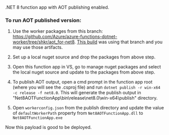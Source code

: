 .NET 8 function app with AOT publishing enabled.

### To run AOT published version:

1. Use the worker packages from this branch: https://github.com/Azure/azure-functions-dotnet-worker/tree/shkr/aot_for-net8. 
[This build](https://azfunc.visualstudio.com/Azure%20Functions/_build/results?buildId=120803&view=results) was using that branch and you may use those artifacts.  

2. Set up a local nuget source and drop the packages from above step.

3. Open this function app in VS, go to manage nuget packages and select the local nuget source and update to the packages from above step.

4. To publish AOT output, open a cmd prompt in the function app root (where you will see the .csproj file) and run `dotnet publish -r win-x64 -c release -f net8.0`. This will generate the publish output in "Net8AOTFunctionApp\bin\release\net8.0\win-x64\publish" directory.

5. Open `workerconfig.json` from the publish directory and update the value of `defaultWorkerPath` property from `Net8AOTFunctionApp.dll` to `Net8AOTFunctionApp.exe`

Now this payload is good to be deployed.